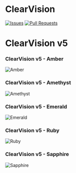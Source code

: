 # ClearVision
[![Issues](https://img.shields.io/github/issues/Zerthox/ClearVision.svg?style=flat-square)](https://github.com/Zerthox/ClearVision/issues)
[![Pull Requests](https://img.shields.io/github/issues-pr/Zerthox/ClearVision.svg?style=flat-square)](https://github.com/Zerthox/ClearVision/pulls)

# ClearVision v5

### ClearVision v5 - Amber
![Amber](https://github.com/xcruxiex/BBDThemes/Themes/ClearVisionV5/screenshots/Amber.png)

### ClearVision v5 - Amethyst
![Amethyst](https://github.com/xcruxiex/BBDThemes/Themes/ClearVisionV5/screenshots/Amethyst.png)

### ClearVision v5 - Emerald
![Emerald](https://github.com/xcruxiex/BBDThemes/Themes/ClearVisionV5/screenshots/Emerald.png)

### ClearVision v5 - Ruby
![Ruby](https://github.com/xcruxiex/BBDThemes/Themes/ClearVisionV5/screenshots/Ruby.png)

### ClearVision v5 - Sapphire
![Sapphire](https://github.com/xcruxiex/BBDThemes/Themes/ClearVisionV5/screenshots/Sapphire.png)
